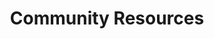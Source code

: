 ---
title: Community Resources
media: [
    {
        title: "Balastrong's TanStack Form Video Series",
        url: "https://www.youtube.com/playlist?list=PLOQjd5dsGSxInTKUWTxyqSKwZCjDIUs0Y",
        description: "Series by Balastrong, a maintainer of TanStack Form, covering setup, validation, array fields, reactivity, schema libraries, side effects, and composable fields.",
    },
    {
        title: "TanStack Form Tutorial - Best Form Library for React?",
        url: "https://youtu.be/5oFQd-uAAHo",
        description: "A tutorial from Atharva Deosthale using TanStack Form in a Next.js project. Made for those just getting started with TanStack Form, covering client-side and server-side form validation.",
    }
]
---